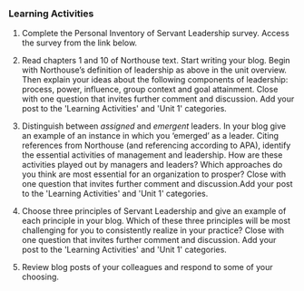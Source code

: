 ### **Learning Activities**

1. Complete the Personal Inventory of Servant Leadership survey. Access the survey from the link below.

2. Read chapters 1 and 10 of Northouse text. Start writing your blog. Begin with Northouse’s definition of leadership as above in the unit overview. Then explain your ideas about the following components of leadership: process, power, influence, group context and goal attainment. Close with one question that invites further comment and discussion. Add your post to the 'Learning Activities' and 'Unit 1' categories.

3. Distinguish between _assigned_ and _emergent_ leaders.  In your blog give an example of an instance in which you ‘emerged’ as a leader. Citing references from Northouse \(and referencing according to APA\), identify the essential activities of management and leadership. How are these activities played out by managers and leaders? Which approaches do you think are most essential for an organization to prosper? Close with one question that invites further comment and discussion.Add your post to the 'Learning Activities' and 'Unit 1' categories.

4. Choose three principles of Servant Leadership and give an example of each principle in your blog. Which of these three principles will be most challenging for you to consistently realize in your practice? Close with one question that invites further comment and discussion. Add your post to the 'Learning Activities' and 'Unit 1' categories.

5. Review blog posts of your colleagues and respond to some of your choosing.



